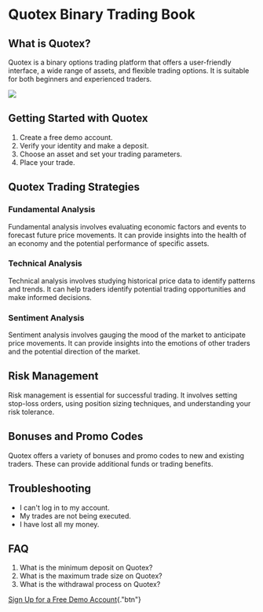 # Quotex Binary Trading Book

## What is Quotex?

Quotex is a binary options trading platform that offers a user-friendly
interface, a wide range of assets, and flexible trading options. It is
suitable for both beginners and experienced traders.

[![](https://static.quotex.io/files/4_en/300_250.jpg)](https://traff.sbs/brokerqxlid)

## Getting Started with Quotex

1.  Create a free demo account.
2.  Verify your identity and make a deposit.
3.  Choose an asset and set your trading parameters.
4.  Place your trade.

## Quotex Trading Strategies

### Fundamental Analysis

Fundamental analysis involves evaluating economic factors and events to
forecast future price movements. It can provide insights into the health
of an economy and the potential performance of specific assets.

### Technical Analysis

Technical analysis involves studying historical price data to identify
patterns and trends. It can help traders identify potential trading
opportunities and make informed decisions.

### Sentiment Analysis

Sentiment analysis involves gauging the mood of the market to anticipate
price movements. It can provide insights into the emotions of other
traders and the potential direction of the market.

## Risk Management

Risk management is essential for successful trading. It involves setting
stop-loss orders, using position sizing techniques, and understanding
your risk tolerance.

## Bonuses and Promo Codes

Quotex offers a variety of bonuses and promo codes to new and existing
traders. These can provide additional funds or trading benefits.

## Troubleshooting

-   I can\'t log in to my account.
-   My trades are not being executed.
-   I have lost all my money.

## FAQ

1.  What is the minimum deposit on Quotex?
2.  What is the maximum trade size on Quotex?
3.  What is the withdrawal process on Quotex?

[Sign Up for a Free Demo
Account](\%22https://traff.sbs/brokerqxsignup\%22){."btn"}

